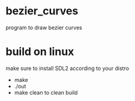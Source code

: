# bezier_curves
program to draw bezier curves

# build on linux
make sure to install SDL2 according to your distro
- make
- ./out
- make clean to clean build
